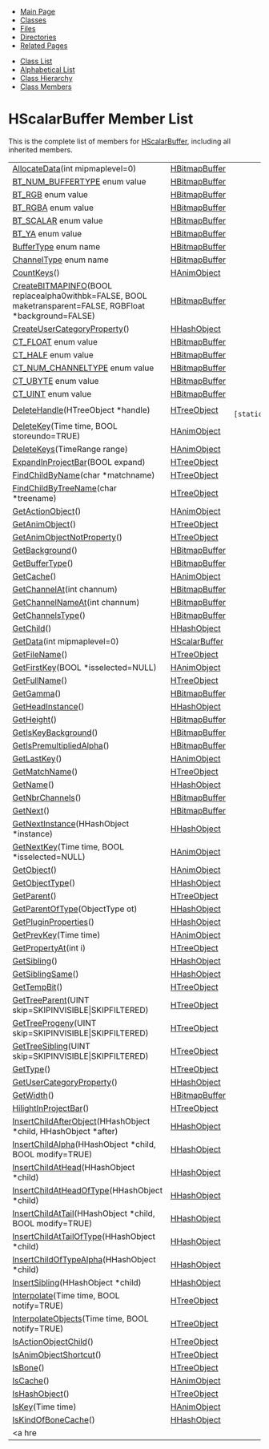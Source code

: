 <div class="tabs">

- [Main Page](index.md)
- <span id="current">[Classes](annotated.md)</span>
- [Files](files.md)
- [Directories](dirs.md)
- [Related Pages](pages.md)

</div>

<div class="tabs">

- [Class List](annotated.md)
- [Alphabetical List](classes.md)
- [Class Hierarchy](hierarchy.md)
- [Class Members](functions.md)

</div>

# HScalarBuffer Member List

This is the complete list of members for <a href="classHScalarBuffer.md" class="el">HScalarBuffer</a>, including all inherited members.

|  |  |  |
|----|----|----|
| <a href="classHBitmapBuffer.md#e8830560ace291fdc0784667f1f91580" class="el">AllocateData</a>(int mipmaplevel=0) | <a href="classHBitmapBuffer.md" class="el">HBitmapBuffer</a> |  |
| <a href="classHBitmapBuffer.md#6bdf0c91f27cb5f76edc6886eb10f419c30aa37dadbeaa34f95af5833718643e" class="el">BT_NUM_BUFFERTYPE</a> enum value | <a href="classHBitmapBuffer.md" class="el">HBitmapBuffer</a> |  |
| <a href="classHBitmapBuffer.md#6bdf0c91f27cb5f76edc6886eb10f419bfbc55299d5853abda88c148cabd31cd" class="el">BT_RGB</a> enum value | <a href="classHBitmapBuffer.md" class="el">HBitmapBuffer</a> |  |
| <a href="classHBitmapBuffer.md#6bdf0c91f27cb5f76edc6886eb10f419191e1123d5d060462b811e1cf8f9562e" class="el">BT_RGBA</a> enum value | <a href="classHBitmapBuffer.md" class="el">HBitmapBuffer</a> |  |
| <a href="classHBitmapBuffer.md#6bdf0c91f27cb5f76edc6886eb10f4199790677e710760eb40b785e9fce43c0e" class="el">BT_SCALAR</a> enum value | <a href="classHBitmapBuffer.md" class="el">HBitmapBuffer</a> |  |
| <a href="classHBitmapBuffer.md#6bdf0c91f27cb5f76edc6886eb10f4196661c045737508682adadc558c5267d7" class="el">BT_YA</a> enum value | <a href="classHBitmapBuffer.md" class="el">HBitmapBuffer</a> |  |
| <a href="classHBitmapBuffer.md#6bdf0c91f27cb5f76edc6886eb10f419" class="el">BufferType</a> enum name | <a href="classHBitmapBuffer.md" class="el">HBitmapBuffer</a> |  |
| <a href="classHBitmapBuffer.md#d554a7dc176ab0ceadbb9ee4a647c3d2" class="el">ChannelType</a> enum name | <a href="classHBitmapBuffer.md" class="el">HBitmapBuffer</a> |  |
| <a href="classHAnimObject.md#668ef951fe37165d284b57859a5a9ade" class="el">CountKeys</a>() | <a href="classHAnimObject.md" class="el">HAnimObject</a> |  |
| <a href="classHBitmapBuffer.md#05513298bdd6f84ba990456658128ac5" class="el">CreateBITMAPINFO</a>(BOOL replacealpha0withbk=FALSE, BOOL maketransparent=FALSE, RGBFloat \*background=FALSE) | <a href="classHBitmapBuffer.md" class="el">HBitmapBuffer</a> |  |
| <a href="classHHashObject.md#9aa03709064628d1993ac2d7194d83cf" class="el">CreateUserCategoryProperty</a>() | <a href="classHHashObject.md" class="el">HHashObject</a> |  |
| <a href="classHBitmapBuffer.md#d554a7dc176ab0ceadbb9ee4a647c3d20e15cc0864a156807f63f784bac3f09b" class="el">CT_FLOAT</a> enum value | <a href="classHBitmapBuffer.md" class="el">HBitmapBuffer</a> |  |
| <a href="classHBitmapBuffer.md#d554a7dc176ab0ceadbb9ee4a647c3d253d0b60c79df001c59cba43ff1929ef6" class="el">CT_HALF</a> enum value | <a href="classHBitmapBuffer.md" class="el">HBitmapBuffer</a> |  |
| <a href="classHBitmapBuffer.md#d554a7dc176ab0ceadbb9ee4a647c3d2e52fa2c98c247280e46a89cdfe7b1885" class="el">CT_NUM_CHANNELTYPE</a> enum value | <a href="classHBitmapBuffer.md" class="el">HBitmapBuffer</a> |  |
| <a href="classHBitmapBuffer.md#d554a7dc176ab0ceadbb9ee4a647c3d27d2931e991fc794182b46df6d565240f" class="el">CT_UBYTE</a> enum value | <a href="classHBitmapBuffer.md" class="el">HBitmapBuffer</a> |  |
| <a href="classHBitmapBuffer.md#d554a7dc176ab0ceadbb9ee4a647c3d2e5ad4f387424d5911fb914b97a3c01db" class="el">CT_UINT</a> enum value | <a href="classHBitmapBuffer.md" class="el">HBitmapBuffer</a> |  |
| <a href="classHTreeObject.md#68a56f970bf31e136b0855e2de4ac987" class="el">DeleteHandle</a>(HTreeObject \*handle) | <a href="classHTreeObject.md" class="el">HTreeObject</a> | ` [static]` |
| <a href="classHAnimObject.md#7bfea42385b70e86e14242d01506fd65" class="el">DeleteKey</a>(Time time, BOOL storeundo=TRUE) | <a href="classHAnimObject.md" class="el">HAnimObject</a> |  |
| <a href="classHAnimObject.md#ffd2c64958c237628fc3c8d613636eaf" class="el">DeleteKeys</a>(TimeRange range) | <a href="classHAnimObject.md" class="el">HAnimObject</a> |  |
| <a href="classHTreeObject.md#b185755bbb59d784cfb72664b3e478a7" class="el">ExpandInProjectBar</a>(BOOL expand) | <a href="classHTreeObject.md" class="el">HTreeObject</a> |  |
| <a href="classHTreeObject.md#ab3ce178e828b1b54051bd4f219e271a" class="el">FindChildByName</a>(char \*matchname) | <a href="classHTreeObject.md" class="el">HTreeObject</a> |  |
| <a href="classHTreeObject.md#3b0b70f3e9001b04fcec593ca1a22420" class="el">FindChildByTreeName</a>(char \*treename) | <a href="classHTreeObject.md" class="el">HTreeObject</a> |  |
| <a href="classHAnimObject.md#7f4814e03bdbe2508c6ed4160fb55d7d" class="el">GetActionObject</a>() | <a href="classHAnimObject.md" class="el">HAnimObject</a> |  |
| <a href="classHTreeObject.md#3d44b30ac7fcf929e97c61fa6970c5f1" class="el">GetAnimObject</a>() | <a href="classHTreeObject.md" class="el">HTreeObject</a> |  |
| <a href="classHTreeObject.md#5433fa82f429c17bcc63866680b58754" class="el">GetAnimObjectNotProperty</a>() | <a href="classHTreeObject.md" class="el">HTreeObject</a> |  |
| <a href="classHBitmapBuffer.md#b804427fc19146300af4c084ca1232ea" class="el">GetBackground</a>() | <a href="classHBitmapBuffer.md" class="el">HBitmapBuffer</a> |  |
| <a href="classHBitmapBuffer.md#a1b2b8fc06e04650516eaf5289ecf860" class="el">GetBufferType</a>() | <a href="classHBitmapBuffer.md" class="el">HBitmapBuffer</a> |  |
| <a href="classHAnimObject.md#7c3338fc6e08706ddad054b1525ab709" class="el">GetCache</a>() | <a href="classHAnimObject.md" class="el">HAnimObject</a> |  |
| <a href="classHBitmapBuffer.md#96e0486821b8a819072c1943f9f87a64" class="el">GetChannelAt</a>(int channum) | <a href="classHBitmapBuffer.md" class="el">HBitmapBuffer</a> |  |
| <a href="classHBitmapBuffer.md#9e31c7df549d3c6b21495b286c5992dd" class="el">GetChannelNameAt</a>(int channum) | <a href="classHBitmapBuffer.md" class="el">HBitmapBuffer</a> |  |
| <a href="classHBitmapBuffer.md#26551028538b3f4aa5388f79eabca331" class="el">GetChannelsType</a>() | <a href="classHBitmapBuffer.md" class="el">HBitmapBuffer</a> |  |
| <a href="classHHashObject.md#3da8b1d86f721bfb3262ab8f42d0b7e9" class="el">GetChild</a>() | <a href="classHHashObject.md" class="el">HHashObject</a> |  |
| <a href="classHScalarBuffer.md#0d8d80e83c37f330460175a261e91967" class="el">GetData</a>(int mipmaplevel=0) | <a href="classHScalarBuffer.md" class="el">HScalarBuffer</a> |  |
| <a href="classHTreeObject.md#441760acf64ee395f3bf55dea6470fc6" class="el">GetFileName</a>() | <a href="classHTreeObject.md" class="el">HTreeObject</a> |  |
| <a href="classHAnimObject.md#eb35d3d43f0898362662c5e86e43e3fb" class="el">GetFirstKey</a>(BOOL \*isselected=NULL) | <a href="classHAnimObject.md" class="el">HAnimObject</a> |  |
| <a href="classHTreeObject.md#c2d927d82e5a3a64640c06443f40bf73" class="el">GetFullName</a>() | <a href="classHTreeObject.md" class="el">HTreeObject</a> |  |
| <a href="classHBitmapBuffer.md#afcb03ef1c1eb4a4681aed36e60d82ee" class="el">GetGamma</a>() | <a href="classHBitmapBuffer.md" class="el">HBitmapBuffer</a> |  |
| <a href="classHHashObject.md#5616a8d6197ea5f43bfb5cbf3f9b8f5e" class="el">GetHeadInstance</a>() | <a href="classHHashObject.md" class="el">HHashObject</a> |  |
| <a href="classHBitmapBuffer.md#35170f8abe223996b6ba9a0ee517f031" class="el">GetHeight</a>() | <a href="classHBitmapBuffer.md" class="el">HBitmapBuffer</a> |  |
| <a href="classHBitmapBuffer.md#877f18f56fa87141fefef1df4264f49b" class="el">GetIsKeyBackground</a>() | <a href="classHBitmapBuffer.md" class="el">HBitmapBuffer</a> |  |
| <a href="classHBitmapBuffer.md#0aa3b5b9aed125e0f69ad2c639c67745" class="el">GetIsPremultipliedAlpha</a>() | <a href="classHBitmapBuffer.md" class="el">HBitmapBuffer</a> |  |
| <a href="classHAnimObject.md#0379dcc491904356edfc1e090ba496f8" class="el">GetLastKey</a>() | <a href="classHAnimObject.md" class="el">HAnimObject</a> |  |
| <a href="classHTreeObject.md#393dff0d5bf352fbad6c3552387bca4a" class="el">GetMatchName</a>() | <a href="classHTreeObject.md" class="el">HTreeObject</a> |  |
| <a href="classHHashObject.md#d85b49d73e45d0431b18e5a61c7e6f3f" class="el">GetName</a>() | <a href="classHHashObject.md" class="el">HHashObject</a> |  |
| <a href="classHBitmapBuffer.md#b062d260dfc6363d45c095431f549824" class="el">GetNbrChannels</a>() | <a href="classHBitmapBuffer.md" class="el">HBitmapBuffer</a> |  |
| <a href="classHBitmapBuffer.md#0d4ba4036cc2dcca8c73cdde356797cd" class="el">GetNext</a>() | <a href="classHBitmapBuffer.md" class="el">HBitmapBuffer</a> |  |
| <a href="classHHashObject.md#e63536d1fd80fc0931ab7aa73d18d8c1" class="el">GetNextInstance</a>(HHashObject \*instance) | <a href="classHHashObject.md" class="el">HHashObject</a> |  |
| <a href="classHAnimObject.md#e5c702148c17c9eff98f82ef6e271b35" class="el">GetNextKey</a>(Time time, BOOL \*isselected=NULL) | <a href="classHAnimObject.md" class="el">HAnimObject</a> |  |
| <a href="classHAnimObject.md#df6befb16a611cdfcd5dadd41ce3d4cc" class="el">GetObject</a>() | <a href="classHAnimObject.md" class="el">HAnimObject</a> |  |
| <a href="classHHashObject.md#effdee082fe387ec5dd54c03a2e22ed0" class="el">GetObjectType</a>() | <a href="classHHashObject.md" class="el">HHashObject</a> |  |
| <a href="classHTreeObject.md#aea074b20b6f6571959609e921d58de5" class="el">GetParent</a>() | <a href="classHTreeObject.md" class="el">HTreeObject</a> |  |
| <a href="classHHashObject.md#7cc7a014d4e2a101c1982a2f1b027cfe" class="el">GetParentOfType</a>(ObjectType ot) | <a href="classHHashObject.md" class="el">HHashObject</a> |  |
| <a href="classHHashObject.md#29e1059084f6ff925a74d86aeb9e3754" class="el">GetPluginProperties</a>() | <a href="classHHashObject.md" class="el">HHashObject</a> |  |
| <a href="classHAnimObject.md#d57ca6818a68df5c0dd17e909385aeaa" class="el">GetPrevKey</a>(Time time) | <a href="classHAnimObject.md" class="el">HAnimObject</a> |  |
| <a href="classHTreeObject.md#bb221cb3dea0d7da15bab04f12e0af7a" class="el">GetPropertyAt</a>(int i) | <a href="classHTreeObject.md" class="el">HTreeObject</a> |  |
| <a href="classHHashObject.md#d6ea8ca9057dc82025912c710057fe09" class="el">GetSibling</a>() | <a href="classHHashObject.md" class="el">HHashObject</a> |  |
| <a href="classHHashObject.md#5788d8ba32b9eb644c937edf2c937409" class="el">GetSiblingSame</a>() | <a href="classHHashObject.md" class="el">HHashObject</a> |  |
| <a href="classHTreeObject.md#640699e574b6d3910dd388eebe21e6ec" class="el">GetTempBit</a>() | <a href="classHTreeObject.md" class="el">HTreeObject</a> |  |
| <a href="classHTreeObject.md#a9f532f72ce29f8555daa2c26ce32e49" class="el">GetTreeParent</a>(UINT skip=SKIPINVISIBLE\|SKIPFILTERED) | <a href="classHTreeObject.md" class="el">HTreeObject</a> |  |
| <a href="classHTreeObject.md#ddeb98d5cf1bdde9d31e8d13774619dd" class="el">GetTreeProgeny</a>(UINT skip=SKIPINVISIBLE\|SKIPFILTERED) | <a href="classHTreeObject.md" class="el">HTreeObject</a> |  |
| <a href="classHTreeObject.md#afae92abc783f082ab8db3fc5fc172b5" class="el">GetTreeSibling</a>(UINT skip=SKIPINVISIBLE\|SKIPFILTERED) | <a href="classHTreeObject.md" class="el">HTreeObject</a> |  |
| <a href="classHTreeObject.md#97bbe45df6b2b139c951f179d5dc83b8" class="el">GetType</a>() | <a href="classHTreeObject.md" class="el">HTreeObject</a> |  |
| <a href="classHHashObject.md#9dd87d4e3e2d7a3ba397c36320e04627" class="el">GetUserCategoryProperty</a>() | <a href="classHHashObject.md" class="el">HHashObject</a> |  |
| <a href="classHBitmapBuffer.md#ce2848c68165384ff92043fdf7f975ff" class="el">GetWidth</a>() | <a href="classHBitmapBuffer.md" class="el">HBitmapBuffer</a> |  |
| <a href="classHTreeObject.md#63e69ca9db004742fc04acf44c36853e" class="el">HilightInProjectBar</a>() | <a href="classHTreeObject.md" class="el">HTreeObject</a> |  |
| <a href="classHHashObject.md#a42ade8055e415435caf3aa5b308373b" class="el">InsertChildAfterObject</a>(HHashObject \*child, HHashObject \*after) | <a href="classHHashObject.md" class="el">HHashObject</a> |  |
| <a href="classHHashObject.md#06f1f72c7b32b64359b27695aa63a301" class="el">InsertChildAlpha</a>(HHashObject \*child, BOOL modify=TRUE) | <a href="classHHashObject.md" class="el">HHashObject</a> |  |
| <a href="classHHashObject.md#47582aa91076a78c11195600c5e7b695" class="el">InsertChildAtHead</a>(HHashObject \*child) | <a href="classHHashObject.md" class="el">HHashObject</a> |  |
| <a href="classHHashObject.md#79d9f3da581d6ce06860fb2929ed2c91" class="el">InsertChildAtHeadOfType</a>(HHashObject \*child) | <a href="classHHashObject.md" class="el">HHashObject</a> |  |
| <a href="classHHashObject.md#f2d2000e6260ea8ab06a3f02a584bedc" class="el">InsertChildAtTail</a>(HHashObject \*child, BOOL modify=TRUE) | <a href="classHHashObject.md" class="el">HHashObject</a> |  |
| <a href="classHHashObject.md#f35eb4f169883fe9880e3f067175f067" class="el">InsertChildAtTailOfType</a>(HHashObject \*child) | <a href="classHHashObject.md" class="el">HHashObject</a> |  |
| <a href="classHHashObject.md#ba2b2332d726c87d6c2c39ac21123a71" class="el">InsertChildOfTypeAlpha</a>(HHashObject \*child) | <a href="classHHashObject.md" class="el">HHashObject</a> |  |
| <a href="classHHashObject.md#20d5f0165a9679a8d9c3c01d38fbadb6" class="el">InsertSibling</a>(HHashObject \*child) | <a href="classHHashObject.md" class="el">HHashObject</a> |  |
| <a href="classHTreeObject.md#b22bd4e7d4ee16faac11bd67d2b832c2" class="el">Interpolate</a>(Time time, BOOL notify=TRUE) | <a href="classHTreeObject.md" class="el">HTreeObject</a> |  |
| <a href="classHTreeObject.md#0dc17c1e3538a6c838d2a8f32b6b5424" class="el">InterpolateObjects</a>(Time time, BOOL notify=TRUE) | <a href="classHTreeObject.md" class="el">HTreeObject</a> |  |
| <a href="classHTreeObject.md#0e3e0bf6de9458606f173f745f3eb976" class="el">IsActionObjectChild</a>() | <a href="classHTreeObject.md" class="el">HTreeObject</a> |  |
| <a href="classHTreeObject.md#f747ef35d50e7ed68029953a77a0cf07" class="el">IsAnimObjectShortcut</a>() | <a href="classHTreeObject.md" class="el">HTreeObject</a> |  |
| <a href="classHTreeObject.md#5f4a9157eae9a56e90bf06cac20a7f54" class="el">IsBone</a>() | <a href="classHTreeObject.md" class="el">HTreeObject</a> |  |
| <a href="classHAnimObject.md#9016643866e5d93362934fdb288d911a" class="el">IsCache</a>() | <a href="classHAnimObject.md" class="el">HAnimObject</a> |  |
| <a href="classHTreeObject.md#3cc50d1bfcedd6d4c7e0ca9d222acc3c" class="el">IsHashObject</a>() | <a href="classHTreeObject.md" class="el">HTreeObject</a> |  |
| <a href="classHAnimObject.md#5053985d57baafc4d758f97990c134d6" class="el">IsKey</a>(Time time) | <a href="classHAnimObject.md" class="el">HAnimObject</a> |  |
| <a href="classHHashObject.md#10cdf81d35cde6c49e8a699b74aa5482" class="el">IsKindOfBoneCache</a>() | <a href="classHHashObject.md" class="el">HHashObject</a> |  |
| <a hre